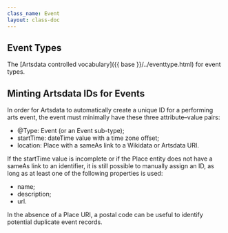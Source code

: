 ```yaml
---
class_name: Event
layout: class-doc
---
```


## Event Types

The [Artsdata controlled vocabulary]({{ base }}/../eventtype.html)  for event types.

## Minting Artsdata IDs for Events

In order for Artsdata to automatically create a unique ID for a performing arts event, the event must minimally have these three attribute–value pairs:

- @Type: Event (or an Event sub-type);
- startTime: dateTime value with a time zone offset;
- location: Place with a sameAs link to a Wikidata or Artsdata URI.

If the startTime value is incomplete or if the Place entity does not have a sameAs link to an identifier, it is still possible to manually assign an ID, as long as at least one of the following properties is used:
- name;
- description;
- url.

In the absence of a Place URI, a postal code can be useful to identify potential duplicate event records.
